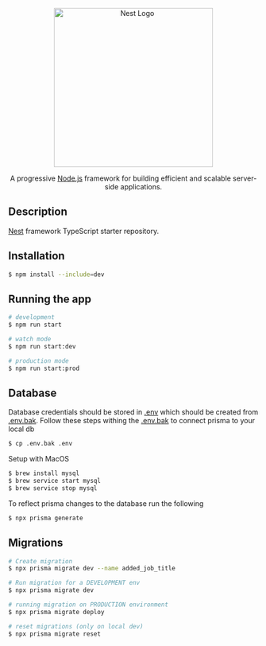 <p align="center">
  <a href="http://nestjs.com/" target="blank"><img src="https://nestjs.com/img/logo_text.svg" width="320" alt="Nest Logo" /></a>
</p>

[circleci-image]: https://img.shields.io/circleci/build/github/nestjs/nest/master?token=abc123def456
[circleci-url]: https://circleci.com/gh/nestjs/nest

  <p align="center">A progressive <a href="http://nodejs.org" target="_blank">Node.js</a> framework for building efficient and scalable server-side applications.</p>
    <p align="center">

## Description

[Nest](https://github.com/nestjs/nest) framework TypeScript starter repository.

## Installation

```bash
$ npm install --include=dev
```

## Running the app

```bash
# development
$ npm run start

# watch mode
$ npm run start:dev

# production mode
$ npm run start:prod
```

## Database
 Database credentials should be stored in [.env](.env) which should be created from [.env.bak](.env.bak). Follow these steps withing the [.env.bak](.env.bak) to connect prisma to your local db
```bash
$ cp .env.bak .env
```

Setup with MacOS
```bash
$ brew install mysql
$ brew service start mysql
$ brew service stop mysql
```

To reflect prisma changes to the database run the following
```bash
$ npx prisma generate
```

## Migrations
```bash
# Create migration
$ npx prisma migrate dev --name added_job_title

# Run migration for a DEVELOPMENT env
$ npx prisma migrate dev

# running migration on PRODUCTION environment
$ npx prisma migrate deploy

# reset migrations (only on local dev)
$ npx prisma migrate reset
```
